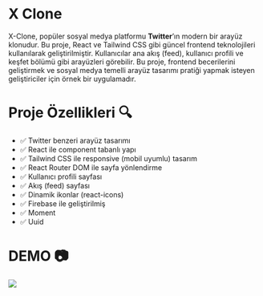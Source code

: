 <h1>X Clone</h1>

X-Clone, popüler sosyal medya platformu **Twitter**’ın modern bir arayüz klonudur. Bu proje, React ve Tailwind CSS gibi güncel frontend teknolojileri kullanılarak geliştirilmiştir. Kullanıcılar ana akış (feed), kullanıcı profili ve keşfet bölümü gibi arayüzleri görebilir. Bu proje, frontend becerilerini geliştirmek ve sosyal medya temelli arayüz tasarımı pratiği yapmak isteyen geliştiriciler için örnek bir uygulamadır.

<h1>Proje Özellikleri 🔍</h1>

- ✅ Twitter benzeri arayüz tasarımı
- ✅ React ile component tabanlı yapı
- ✅ Tailwind CSS ile responsive (mobil uyumlu) tasarım
- ✅ React Router DOM ile sayfa yönlendirme
- ✅ Kullanıcı profili sayfası
- ✅ Akış (feed) sayfası
- ✅ Dinamik ikonlar (react-icons)
- ✅ Firebase ile geliştirilmiş 
- ✅ Moment 
- ✅ Uuid 

<h1>DEMO 📷 </h1>

![](demo.gif)
